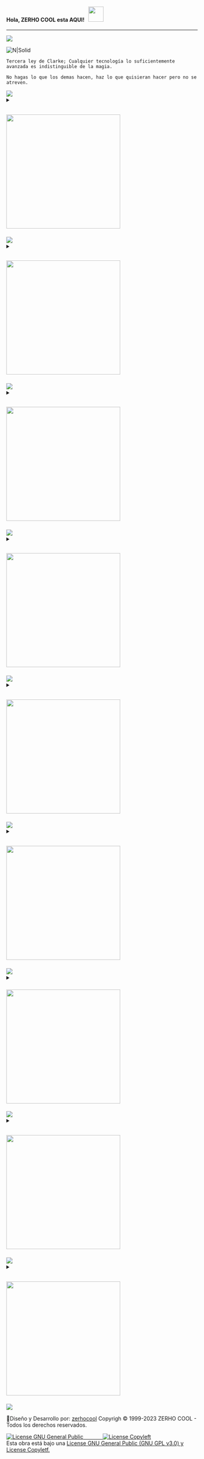 <!DOCTYPE html>
<html
 >
  <head>
    <meta charset="UTF-8"/>
    <meta content="width=device-width, initial-scale=1" name="viewport" />
    <meta name="DC.Language" scheme="RFC1766" content="Spanish">
    <meta name="autor" content="Andres Antonio Cardoso">
    <meta name="reply-to" content="info@zerhocool.com">
    <link rev="made" href="mailto:info@zerhocool.com">
    <meta name="description" content="Andres Antonio Cardoso, Developer full stack">
    <meta name="copyright" content="Propietario del copyright" />
    <meta name="keywords" contennt="desarrollo web, website, front end developer">
    <meta name="Resource-type" content="Index">
    <meta name="Revisit-after" content="1 days">
    <meta name="robots" content="all">
 </head>
   
  <body>
<!-- INICIO INTRO -->
<h4>Hola, ZERHO COOL esta AQUI!⠀<img src="https://cdn.discordapp.com/attachments/1072960128820715602/1072966853812564079/sirena.gif" width="40px"></h4>
   
   ---
 
<img src="https://cdn.discordapp.com/attachments/1072960128820715602/1092531363791503370/Banner_-ZERHO-1.png">

<br>

<!-- FINAL INTRO -->
<!-- INICIO FRASE -->
<p><img src="https://cdn.discordapp.com/attachments/1072960128820715602/1092200247205298196/nsolid.png" alt="N|Solid"></p>
   
`Tercera ley de Clarke; Cualquier tecnología lo suficientemente avanzada es indistinguible de la magia.`
  
`No hagas lo que los demas hacen, haz lo que quisieran hacer pero no se atreven.`<br>

<img src="https://i.imgur.com/BsT3Qux.gif">
<!-- FINAL FRASE -->
<!-- INICIO SOBRE MI -->
<details>
  <summary>
    <h2><img src="https://cdn.discordapp.com/attachments/1072960128820715602/1092767687417024512/sobremi2.png" width="300px">⠀</h2>
  </summary>
  <img src="https://cdn.discordapp.com/attachments/1072960128820715602/1089633960667140236/left.webp" width="50px"> <b>QUIEN
  SOY⠀!!!</b> <img src="https://cdn.discordapp.com/attachments/1072960128820715602/1089633960893612092/right.webp" width="50px">
  
  <br>
  <br>
  
  <em> 📌- Soy un Developer **Full STACK** Freelancer de la vieja escuela, que desde que descubri UNIX quede fascinado,
    con el poder del **CODIGO Y MANEJO DE CONSOLA** con más de una década de experiencia trabajo con agencias en Girona,
    Cataluña, España creando sitios web interactivos ricos, de alto rendimiento que funcionan en todas las plataformas y
    dispositivos.</em>
  
  <em> 📌- Aunque estoy muy familiarizado con el uso de framework, mis sitios web están codificados principalmente a mano
    con **HTML5, CSS3, JavaScript y NEXT.JS.**</em> 
  
   <em> 📌- Con un fuerte énfasis en la "Mejora progresiva", busco formas creativas de ampliar los límites del código
    front-end del sitio web sin comprometer el soporte y el rendimiento del navegador.</em> 
  
   <em> 📌- Complemento con mi actividad con Diseño Grafico y Videomotion en una búsqueda por mantenerme siempre actualizado,
    leo libros, asisto a conferencias y reuniones.</em>
  
  ---
  
<details>
  <summary>
  <h3> 🏫 Educacion </h3>
  </summary>
  
- ↣｜🔮｜ Developer en Python / Google Cloud / AWS<br/>
- ↣｜🔮｜ Diseñador Grafico<br/>

<img src="https://cdn.discordapp.com/attachments/1072960128820715602/1092531682852212867/Banner_-ZERHO-2.png">


</details>
  
<details>
  <summary>
  <h3> 🖥️ Empresa </h3>
  </summary>   

 
- ↣｜🍀｜<em>En Argentina funde mi empresa **Copyrigh © ZERHO COOL en 1999,** luego en 2022 emigre a España donde actualmente trabajo como Autonomo - Freelancer en diferentes empresas.</em>
  
- ↣｜🍀｜<em>Busco colaborar en proyectos de código abierto/comerciales.</em>
  
- ↣｜🍀｜<em>Empresa con las cuales trabajo: Spark AU, Ralarsa Holding Sl, Staubli Española Sa, Estabanell Impulsa S.a, Pruna Motor Sl, La Perla Del Valles Sa, Saria Bio-industries España Sl, Gralla Motors S.a.</em>

  
</details>
  
<details>
  <summary>
  <h3> ❤ Hobbies </h3>
  </summary>

- ↣｜💎｜<em>Sistema operativo favorito: ARCH Linux personalizado.</em>
  
- ↣｜💎｜<em>Lenguaje de programacion: Python, NEXT.JS.</em>

- ↣｜💎｜<em>Seguridad informatica.</em>

- ↣｜💎｜<em>Fotografia y Edicion de Video.</em>

- ↣｜💎｜<em>Viajar y conocer nuevas culturas.</em>

- ↣｜💎｜<em>Mejorando mi nivel de Ingles y algo de Catalan.</em>

</details>
<details>
  <summary>
  <h3> 📚 Blog Posts</h3>
  </summary>

<h3>📕⠀Latest Blog Posts</h3> 
<!-- BLOG-POST-LIST:START --><table><tr><td><a href="https://www.youtube.com/watch?v=5wNA3QcGtv8"><img width="140px" src="https://i.ytimg.com/vi/5wNA3QcGtv8/mqdefault.jpg"></a></td>
<td><a href="https://www.youtube.com/watch?v=5wNA3QcGtv8">IBIZA SUMMER MIX 2023 ↠ 4K Paradise, Ireland, Hawaii, Netherlands, ISLANDS 🌴 Summer Lounge #120</a><br/>Apr 5, 2023</td></tr></table>
<table><tr><td><a href="https://www.youtube.com/watch?v=jS89IRgPB7I"><img width="140px" src="https://i.ytimg.com/vi/jS89IRgPB7I/mqdefault.jpg"></a></td>
<td><a href="https://www.youtube.com/watch?v=jS89IRgPB7I">IBIZA SUMMER MIX 2023 ↠ 4K Paradise, Spain, Norway, Iceland, ISLANDS 🌴 Summer Lounge #119</a><br/>Apr 4, 2023</td></tr></table>
<table><tr><td><a href="https://www.youtube.com/watch?v=-jCC-lYG6e0"><img width="140px" src="https://i.ytimg.com/vi/-jCC-lYG6e0/mqdefault.jpg"></a></td>
<td><a href="https://www.youtube.com/watch?v=-jCC-lYG6e0">4K Canada Summer Mix 2023 🍓 Best Of Tropical Deep House Music Chill Out Mix By The Deep Sound</a><br/>Apr 4, 2023</td></tr></table>
<table><tr><td><a href="https://www.youtube.com/watch?v=edzg4yqcM0M"><img width="140px" src="https://i.ytimg.com/vi/edzg4yqcM0M/mqdefault.jpg"></a></td>
<td><a href="https://www.youtube.com/watch?v=edzg4yqcM0M">4K Dubai Summer Mix 2023 🍓 Best Of Tropical Deep House Music Chill Out Mix By The Deep Sound #4</a><br/>Apr 3, 2023</td></tr></table>
<table><tr><td><a href="https://www.youtube.com/watch?v=akn9zhSmQ6o"><img width="140px" src="https://i.ytimg.com/vi/akn9zhSmQ6o/mqdefault.jpg"></a></td>
<td><a href="https://www.youtube.com/watch?v=akn9zhSmQ6o">IBIZA SUMMER MIX 2023 ↠ 4K Paradise, Croatia, Greece, Bali, ISLANDS 🌴 Summer Lounge #118</a><br/>Apr 3, 2023</td></tr></table>
<!-- BLOG-POST-LIST:END -->


</details>
</details>

<img src="https://i.imgur.com/BsT3Qux.gif">
<!-- FINAL SOBRE MI -->
<!-- INICIO SERVICIOS -->
<details>
  <summary>
    <h2><img src="https://cdn.discordapp.com/attachments/1072960128820715602/1092769113434234941/servicios.png" width="300px">⠀</h2>
  </summary>
 
 ## `NUESTROS SERVICIOS.`
 
 
<details>
  <summary>
<h3>💫⠀Area Diseño:</h3> 
  </summary>
  

### `GESTIONAMOS LA IDENTIDAD DE MARCA, DESDE SU CONSEPTO GRAFICO HASTA LA EXPERIENCIA QUE TENDRA EL POTENCIAL CLIENTE.` 

✔ Manual de Marca, Logotipo y Sistema gráfico.

✔ Brochure institucional, Catálogos.

✔ Afiches y Folletos.

✔  Packaging y Etiquetas.  

---

</details>
  
<details>
  <summary>
<h3>🪐⠀Area Programacion:</h3> 
  </summary>   

 
### `SITIOS WEBS DESARROLLADOS, PENSADOS EN LA EXPERIENCIA DE USUARIO Y OPTIMIZADOS PARA SU RAPIDA VISUALIZACION EN DISPOSITIVOS.`

✔ Todos los website son testeados en un entorno real. 

✔ Diseño de Sitios Web Institucionales. 

✔ Diseño de Landing Pages y Newsletters.

✔ E-commerce para venta de servicios o productos.

✔ E-Learning


</details>

  <img src="https://cdn.discordapp.com/attachments/1072960128820715602/1092580759551881266/Welccome_Arcane_Style.png">
<br>

</details>

<img src="https://i.imgur.com/BsT3Qux.gif">
<!-- FINAL SERVICIOS -->
<!-- INICIO SOFTWARE -->
<details>
  <summary>
   <h2><img src="https://cdn.discordapp.com/attachments/1072960128820715602/1092771589147332679/software.png" width="300px">⠀</h2>
  </summary>

## `ESTOS SON LOS PROGRAMAS CON LOS CUALES TRABAJO EN MIS PROYECTOS.`
<img src="https://media2.giphy.com/media/QssGEmpkyEOhBCb7e1/giphy.gif?cid=ecf05e47a0n3gi1bfqntqmob8g9aid1oyj2wr3ds3mg700bl&rid=giphy.gif"
  width="50px">

<br>

<p align="left"> 

<p><img src="https://readme-components.vercel.app/api?component=logo&amp;logo=linux" alt="techstack logo"><img src="https://readme-components.vercel.app/api?component=logo&amp;logo=python" alt="techstack
logo"><img src="https://readme-components.vercel.app/api?component=logo&amp;logo=flask" alt="techstack
logo">
<img src="https://readme-components.vercel.app/api?component=logo&amp;logo=java" alt="techstack logo"><img src="https://readme-components.vercel.app/api?component=logo&amp;logo=JavaScript" alt="techstack
logo"> <img src="https://readme-components.vercel.app/api?component=logo&amp;logo=typescript" alt="techstack
logo"> <img src="https://readme-components.vercel.app/api?component=logo&amp;logo=archlinux" alt="techstack
logo"><img src="https://readme-components.vercel.app/api?component=logo&amp;logo=android" alt="techstack
logo"> <img src="https://readme-components.vercel.app/api?component=logo&amp;logo=swift" alt="techstack
logo"></p>

<br>

<p><img src="https://readme-components.vercel.app/api?component=logo&amp;logo=html5" alt="techstack logo"><img src="https://readme-components.vercel.app/api?component=logo&amp;logo=css3" alt="techstack
logo"><img src="https://readme-components.vercel.app/api?component=logo&amp;logo=JavaScript" alt="techstack logo">
<img src="https://readme-components.vercel.app/api?component=logo&amp;logo=bootstrap" alt="techstack logo"><img src="https://readme-components.vercel.app/api?component=logo&amp;logo=sass" alt="techstack
logo"> <img src="https://readme-components.vercel.app/api?component=logo&amp;logo=tailwindcss" alt="techstack
logo"><img src="https://readme-components.vercel.app/api?component=logo&amp;logo=vue.js" alt="techstack
logo"><img src="https://readme-components.vercel.app/api?component=logo&amp;logo=react" alt="techstack
logo"><img src="https://readme-components.vercel.app/api?component=logo&amp;logo=next.js" alt="techstack
logo"><img src="https://readme-components.vercel.app/api?component=logo&amp;logo=node.js" alt="techstack
logo"><img src="https://readme-components.vercel.app/api?component=logo&amp;logo=fastapi" alt="techstack
logo"> <img src="https://readme-components.vercel.app/api?component=logo&amp;logo=webpack" alt="techstack
logo"></p>

<br>

<p><img src="https://readme-components.vercel.app/api?component=logo&amp;logo=django" alt="techstack logo"><img src="https://readme-components.vercel.app/api?component=logo&amp;logo=docker" alt="techstack
logo">
<img src="https://readme-components.vercel.app/api?component=logo&amp;logo=php" alt="techstack logo"><img src="https://readme-components.vercel.app/api?component=logo&amp;logo=mysql" alt="techstack
logo"><img src="https://readme-components.vercel.app/api?component=logo&amp;logo=mariadb" alt="techstack
logo">
<img src="https://readme-components.vercel.app/api?component=logo&amp;logo=github" alt="techstack logo"><img src="https://readme-components.vercel.app/api?component=logo&amp;logo=apache" alt="techstack
logo"> <img src="https://readme-components.vercel.app/api?component=logo&amp;logo=vercel" alt="techstack
logo"> <img src="https://readme-components.vercel.app/api?component=logo&amp;logo=nginx" alt="techstack
logo"> <img src="https://readme-components.vercel.app/api?component=logo&amp;logo=firebase" alt="techstack
logo"> <img src="https://readme-components.vercel.app/api?component=logo&amp;logo=googlecloud" alt="techstack
logo"></p>


<br>

<p><img src="https://readme-components.vercel.app/api?component=logo&amp;logo=adobeillustrator" alt="techstack logo"> <img src="https://readme-components.vercel.app/api?component=logo&amp;logo=adobephotoshop" alt="techstack logo"> <img src="https://readme-components.vercel.app/api?component=logo&amp;logo=adobeindesign" alt="techstack logo"> <img src="https://readme-components.vercel.app/api?component=logo&amp;logo=adobepremierepro" alt="techstack
logo"></p>
</p>

</details>

<img src="https://i.imgur.com/BsT3Qux.gif">
<!-- FINAL SOFTWARE -->
<!-- INICIO CARPETAS -->
<details>
  <summary>
    <h2><img src="https://cdn.discordapp.com/attachments/1072960128820715602/1092776559900884992/carpetas.png" width="300px">⠀</h2>
  </summary>

## `LOS REPOSITORIOS SE VAN ACTUALIZANDO DE FORMA AUTOMATICA.`

<img src="https://media.giphy.com/media/xFkgeu7dhfgqqxJqmj/giphy.gif" width="100px">

 
 <p align="center">

  <a href="https://github.com/zerhocool/github-readme-statc" target="blank"><img align="center" width="400px" src="https://github-readme-stats.vercel.app/api/pin/?username=zerhocool&repo=github-readme-statc"/></a>

 <a href="https://github.com/zerhocool/NEXT.JS" target="blank"><img align="center" width="400px" src="https://github-readme-stats.vercel.app/api/pin/?username=zerhocool&repo=NEXT.JS"/></a>

 <a href="https://github.com/zerhocool/MODULO" target="blank"><img align="center" width="400px" src="https://github-readme-stats.vercel.app/api/pin/?username=zerhocool&repo=MODULOS"/></a>
</p>

</details>

<img src="https://i.imgur.com/BsT3Qux.gif">
<!-- FINAL CARPETAS -->
<!-- INICIO MUSICA -->
<details>
  <summary>
     <h2><img src="https://cdn.discordapp.com/attachments/1072960128820715602/1092778107909455894/musica.png" width="300px">⠀</h2>
  </summary>

## `MUSICA QUE ME GUSTA ESCUCHAR CUANDO ESTOY PROGRAMANDO.`

<img src="https://cdn.discordapp.com/attachments/1072960128820715602/1089601406903795874/youtube.gif" width="70px" height="25px"> 

<p align="center"><a href="https://www.youtube.com/watch?v=or047P2NOjc" target="blank"><img align="center" width="200px" src="https://i.ytimg.com/vi/or047P2NOjc/hqdefault.jpg?sqp=-oaymwEjCNACELwBSFryq4qpAxUIARUAAAAAGAElAADIQj0AgKJDeAE=&rs=AOn4CLBn-SLFQ2CqC2-qzl5daHS-Mu2AZA"/></a>&nbsp;&nbsp;
<a href="https://www.youtube.com/watch?v=RbJg7YLqJk8" target="blank"><img align="center" width="200px" src="https://i.ytimg.com/vi/RbJg7YLqJk8/hqdefault.jpg?sqp=-oaymwEjCNACELwBSFryq4qpAxUIARUAAAAAGAElAADIQj0AgKJDeAE=&rs=AOn4CLCVDKL6v32wnUCY5-idSc7RBUNHyA"/></a>&nbsp;&nbsp;
<a href="https://www.youtube.com/watch?v=P80jClbpHZg" target="blank"><img align="center" width="200px" src="https://i.ytimg.com/vi/P80jClbpHZg/hqdefault.jpg?sqp=-oaymwEjCNACELwBSFryq4qpAxUIARUAAAAAGAElAADIQj0AgKJDeAE=&rs=AOn4CLADY3A6T0TqnvZMQEDgWRsCW9Uyew"/></a>&nbsp;&nbsp;
</p>

 <h3>📺⠀Latest Youtube Videos</h3> 
<!-- YOUTUBE-VIDEOS-LIST:START --><table><tr><td><a href="https://www.youtube.com/watch?v=jS89IRgPB7I"><img width="140px" src="https://i.ytimg.com/vi/jS89IRgPB7I/mqdefault.jpg"></a></td>
<td><a href="https://www.youtube.com/watch?v=jS89IRgPB7I">IBIZA SUMMER MIX 2023 ↠ 4K Paradise, Spain, Norway, Iceland, ISLANDS 🌴 Summer Lounge #119</a><br/>Apr 4, 2023</td></tr></table>
<table><tr><td><a href="https://www.youtube.com/watch?v=-jCC-lYG6e0"><img width="140px" src="https://i.ytimg.com/vi/-jCC-lYG6e0/mqdefault.jpg"></a></td>
<td><a href="https://www.youtube.com/watch?v=-jCC-lYG6e0">4K Canada Summer Mix 2023 🍓 Best Of Tropical Deep House Music Chill Out Mix By The Deep Sound</a><br/>Apr 4, 2023</td></tr></table>
<table><tr><td><a href="https://www.youtube.com/watch?v=edzg4yqcM0M"><img width="140px" src="https://i.ytimg.com/vi/edzg4yqcM0M/mqdefault.jpg"></a></td>
<td><a href="https://www.youtube.com/watch?v=edzg4yqcM0M">4K Dubai Summer Mix 2023 🍓 Best Of Tropical Deep House Music Chill Out Mix By The Deep Sound #4</a><br/>Apr 3, 2023</td></tr></table>
<table><tr><td><a href="https://www.youtube.com/watch?v=akn9zhSmQ6o"><img width="140px" src="https://i.ytimg.com/vi/akn9zhSmQ6o/mqdefault.jpg"></a></td>
<td><a href="https://www.youtube.com/watch?v=akn9zhSmQ6o">IBIZA SUMMER MIX 2023 ↠ 4K Paradise, Croatia, Greece, Bali, ISLANDS 🌴 Summer Lounge #118</a><br/>Apr 3, 2023</td></tr></table>
<table><tr><td><a href="https://www.youtube.com/watch?v=6j9kDXsg7jM"><img width="140px" src="https://i.ytimg.com/vi/6j9kDXsg7jM/mqdefault.jpg"></a></td>
<td><a href="https://www.youtube.com/watch?v=6j9kDXsg7jM">4K Caribbean Summer Mix 2023 🍓 Best Of Tropical Deep House Music Chill Out Mix By The Deep Sound #2</a><br/>Apr 2, 2023</td></tr></table>
<!-- YOUTUBE-VIDEOS-LIST:END -->  
 
</details>

<img src="https://i.imgur.com/BsT3Qux.gif">
<!-- FINAL MUSICA -->
<!-- INICIO ANALITICA -->
<details>
  <summary>
     <h2><img src="https://cdn.discordapp.com/attachments/1072960128820715602/1092779306264047636/analitica.png" width="300px">⠀</h2>
  </summary>

## `¡OBTEN TUS ESTADISTICAS DE GITHUB GENERADAS DIARIAMENTE EN TU README!.`<img src="https://media0.giphy.com/media/cNZqrH5IzOG0xrlWks/giphy.gif?cid=ecf05e47map255q427en9uprqc1sb0unjq5k4fnqg5pmhhs4&rid=giphy.gif&ct=s" width="30px">

![Horas de Codigo](http://img.shields.io/badge/Horas%20de%20Codigo-157.625%20hrs%2017%20mins%20-blue)⠀⠀⠀![Lineas de codigo](https://img.shields.io/badge/Lineas%20de%20codigo%20-40.3%20million%20lineas%20de%20codigo-blue)⠀⠀⠀[![wakatime](https://wakatime.com/badge/user/2cd63de2-230b-4e9f-88d4-54d9ea9b43a5.svg)](https://wakatime.com/@2cd63de2-230b-4e9f-88d4-54d9ea9b43a5)

<a href="https://visitcount.itsvg.in">
  <img src="https://visitcount.itsvg.in/api?id=zerhocool&label=Profile%20Views&color=7&icon=2&pretty=false" />
</a>

<br/>
<img src="https://user-images.githubusercontent.com/73097560/115834477-dbab4500-a447-11eb-908a-139a6edaec5c.gif">

<br/>
<div align="center">
<a href="https://www.zerhocool.com/"><img height="137px" src="https://github-readme-stats.vercel.app/api?username=zerhocool&hide_title=true&hide_border=true&show_icons=true&include_all_commits=true&count_private=true&line_height=21&text_color=000&icon_color=000&bg_color=0,ea6161,ffc64d,fffc4d,52fa5a&theme=graywhite" />⠀⠀<img height="137px" src="https://github-readme-stats.vercel.app/api/top-langs/?username=zerhocool&hide=html&hide_title=true&hide_border=true&layout=compact&langs_count=6&exclude_repo=comp426,Redventures-Movie-Quotes&text_color=000&icon_color=fff&bg_color=0,52fa5a,4dfcff,c64dff&theme=graywhite" /></a>

<br/>
<img src="https://github-profile-trophy.vercel.app/?username=zerhocool" style="height: 220px"  />
</div>  
<br/>
<img src="https://user-images.githubusercontent.com/73097560/115834477-dbab4500-a447-11eb-908a-139a6edaec5c.gif">
<br/>
<div align="center">
<img src="http://github-profile-summary-cards.vercel.app/api/cards/profile-details?username=zerhocool&theme=2077" style="height: 220px"  />    
</div>  
 <h2 align="left">⚡Activity Graph:</h2>
  <a><img alt="Ajay Activity Graph" src="https://github-readme-activity-graph.cyclic.app/graph?username=zerhocool&theme=react-dark&hide_border=true" /></a>

 </details>

<img src="https://i.imgur.com/BsT3Qux.gif">
<!-- FINAL ANALITICA -->
<!-- INICIO MENCIONES -->
<details>
  <summary>
    <h3><img src="https://cdn.discordapp.com/attachments/1072960128820715602/1092781269663895593/menciones.png" width="300px">⠀</h3>
  </summary>

## `MUCHAS GRACIAS A LAS PERSONAS QUE HICIERON REFERENCIA A ESTE REPOSITORIO AQUI.`

<img  src="https://cdn.discordapp.com/emojis/1054895060610728006.gif?size=44&quality=lossless" width="30px">

<!-- MENTIONS-LIST:START -->
<a href="https://github.com/zerhocool"><img src="https://github.com/zerhocool.png?size=96" alt="zerhocool" width="96px" height="96px" /></a>
<!-- MENTIONS-LIST:END -->

</details>

<img src="https://i.imgur.com/BsT3Qux.gif">
<!-- FINAL MENCIONES -->
<!-- INICIO CONTACTO -->
<details>
  <summary>
    <h2><img src="https://cdn.discordapp.com/attachments/1072960128820715602/1092782676508934184/contacto.png" width="300px">⠀</h2>
  </summary>

## `UNICOS MEDIOS DE CONTACTO.`<img src="https://raw.githubusercontent.com/nixin72/nixin72/master/wave.gif" width="50px"> 
 
 ✔ Nuestro servicios estan expresados en Euros ⭐

✔ Puedes solicitar un presupuesto personalizado SIN CARGO ⭐

<br/>

<p align="center">
  <a href="https://discord.gg/wsTRGjteJ5"><img width="90px" alt="Discord" title="https://https://discord.gg/wsTRGjteJ5" src="https://cdn.discordapp.com/attachments/1072960128820715602/1089914364959654072/target-dynamic-premium.png"/></a>
  &#8287;&#8287;&#8287;&#8287;&#8287;
  <a href="https://github.com/zerhocool"><img width="90px" alt="Github" title="https://github.com/zerhocool" src="https://cdn.discordapp.com/attachments/1072960128820715602/1089914843194208296/medal-dynamic-premium.png"/></a>
  &#8287;&#8287;&#8287;&#8287;&#8287;
  <a href="https://t.me/zerhocool" alt="Telegram" title="https://t.me/zerhocool"><img width="90px" src="https://cdn.discordapp.com/attachments/1072960128820715602/1089912839168344166/chat-text-dynamic-premium.png"/></a>
  &#8287;&#8287;&#8287;&#8287;&#8287;
  <a href="https://api.whatsapp.com/send?phone=5491132578591&text=Hola,%20en%20qu%C3%A9%20podemos%20ayudarte?"><img width="90px" alt="Whatsaap" title="https://api.whatsapp.com/send?phone=5491132578591&text=Hola,%20en%20qu%C3%A9%20podemos%20ayudarte?" src="https://cdn.discordapp.com/attachments/1072960128820715602/1089912838971203785/mobile-dynamic-premium.png"></a>
  &#8287;&#8287;&#8287;&#8287;&#8287;
  <a href="zerhocool@gmail.com"><img width="90px" alt="Email" title="zerhocool@gmail.com" src="https://cdn.discordapp.com/attachments/1072960128820715602/1089911296188743780/at-dynamic-premium.png"/></a>
  &#8287;&#8287;&#8287;&#8287;&#8287;
  <a href="http://zerhocool.com"><img width="90px" alt="Website" title="http://zerhocool.com" src="https://cdn.discordapp.com/attachments/1072960128820715602/1090424324873269328/bulb-dynamic-premium.png"/></a>
  <a href="#"><img width="90px" alt="Ubicacion" title="España, Girona" src="https://cdn.discordapp.com/attachments/1072960128820715602/1090471555718467605/map-pin-dynamic-premium.png"/></a>
</p>
<br/>

</details>

<img src="https://i.imgur.com/BsT3Qux.gif">
<!-- FINAL CONTACTO -->
<!-- INICIO CREDITOS -->
<details>
  <summary>
    <h2><img src="https://cdn.discordapp.com/attachments/1072960128820715602/1092784035002077374/creditos.png" width="300px">⠀</h2>
  </summary>

  <img align="right" alt="Coding" width="200" src="https://media.tenor.com/rePDfDWO3XoAAAAd/hacking.gif">

Casi todos mis proyectos son código-abierto e intento responder a todos los usuarios que necesiten ayuda con alguno de estos proyectos, obviamente, esto toma tiempo.

No obstante, si estás utilizando este proyecto y estás feliz con él o simplemente quieres animarme a que siga creando cosas, aquí tienes algunas maneras de hacerlo:

✔  Darme créditos cuando estés utilizando este README, añadiendo un link a este repositorio ⭐

<p><a href="https://github.com/zerhocool/zerhocool"><img src="https://readme-components.vercel.app/api?component=button&amp;text=Sigueme!" alt="Button Component"></a></p>

✔  Dándole una estrella (starring) y compartiendo el proyecto 🚀 

<p>Danos una estrella ⭐!!!!⠀<a href="https://github.com/zerhocool?tab=starsl"><img src="https://cdn.discordapp.com/attachments/1072960128820715602/1092202580223987754/python-powered-w-100x40.png" alt="StarRating Component"></a></p>

---
<h4>🎁CONTRIBUCIONES AL PROYECTO🎁</h4>

<p><img src="https://cdn.discordapp.com/attachments/1072960128820715602/1092652935118344272/flag-argentina_1f1e6-1f1f7.png" alt="Argentina" width="50">⠀⠀
  <a href="#"><img width="50px" alt="Pesos ARG" title="Pesos ARG" src="https://cdn.discordapp.com/attachments/1072960128820715602/1089926243060809728/money-dynamic-premium.png"/></a>
</p>

[![Mercado Pago](https://img.shields.io/badge/zerhocool.mp%20-ffdd00?style=for-the-badge&logo=ko-fi&fee&logoColor=black)](https://mercadopago.com.ar) [![BANCO GALICIA](https://img.shields.io/badge/DIBUJO.DRAGA.PRIMO-F16061?style=for-the-badge&logo=ko-fi&logoColor=white)](https://galicia.es)


<p><img src="https://cdn.discordapp.com/attachments/1072960128820715602/1092655245684920340/globe-showing-asia-australia_1f30f.png" alt="Argentina" width="50">⠀⠀ 
  <a href="#"><img width="50px" alt="Bitcoin" title="Bitcoin" src="https://cdn.discordapp.com/attachments/1072960128820715602/1089926243769647135/dollar-dynamic-premium.png"/></a>⠀<a href="#"><img width="50px" alt="Euros" title="Euros" src="https://cdn.discordapp.com/attachments/1072960128820715602/1089926243538964581/euro-dynamic-premium.png"/></a>⠀<a href="#"><img width="50px" alt="Tarjeta de Credito" title="Tarjeta de Credito" src="https://cdn.discordapp.com/attachments/1072960128820715602/1089926244004548780/card-dynamic-premium.png"/></a>  
</p>

[![Mercado Pago](https://img.shields.io/badge/3DdHEzjvzYimqjBxyujnSrCiBaj9rhB423%20-ffdd00?style=for-the-badge&logo=ko-fi&fee&logoColor=black)](https://astropay.com) 

---

<p>⠀⠀<img src="https://cdn.discordapp.com/attachments/1072960128820715602/1092796384803041370/auspiciantes.png" alt="Nsolid" >
</p>

<p>📢 Ayudamos a las organizaciones y los desarrolladores a utilizar Node al máximo a través de N|Solid , la mejor herramienta de seguridad y observabilidad de Node.js del mundo. <a href="https://nodesource.com/zerhocool">N Solid</a></p>
  
<p>📢 Acelere la forma en que crea, comparte y ejecuta aplicaciones modernas. <a href="https://www.docker.com/">Docker</a></p>

¡GRACIAS! ❤️

</details>

<img src="https://i.imgur.com/BsT3Qux.gif">
<!-- FINAL CREDITOS -->
<!-- INICIO FOOTER -->
<footer>
<p>💯Diseño y Desarrollo por: <a href="https://github.com/zerhocool">zerhocool</a> Copyrigh © 1999-2023 ZERHO COOL - Todos los derechos reservados.</p>


<a rel="license" href="https://www.gnu.org/"><img alt="License GNU General Public " style="border-width:0" src="https://cdn.discordapp.com/attachments/1072960128820715602/1092305619681300520/gplv3-with-text-136x68.png" />⠀⠀⠀⠀⠀<img alt="License Copyleft " style="border-width:0" src="https://cdn.discordapp.com/attachments/1072960128820715602/1092463443912708116/copyleftorg-green-stylized.png" /></a><br />Esta obra está bajo una <a rel="license" href="https://www.gnu.org/licenses/gpl-3.0.html">License GNU General Public (GNU GPL v3.0) y</a><br /> <a rel="license" href="http://next.copyleft.org/pages/current-release.html">License
Copyletf.</a>

</footer>
<!-- FINAL FOOTER -->
</body>
</html>


